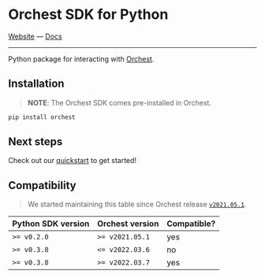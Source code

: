 # Orchest SDK for Python

[Website](https://www.orchest.io) —
[Docs](https://docs.orchest.io/en/stable/fundamentals/sdk/index.html)

---

Python package for interacting with [Orchest](https://github.com/orchest/orchest).

## Installation

> **NOTE**: The Orchest SDK comes pre-installed in Orchest.

```sh
pip install orchest
```

## Next steps

Check out our
[quickstart](https://docs.orchest.io/en/stable/fundamentals/sdk/index.html#python) to get
started!

## Compatibility

> We started maintaining this table since Orchest release
> [`v2021.05.1`](https://github.com/orchest/orchest/releases/tag/v2021.05.1).

| Python SDK version | Orchest version | Compatible? |
| ------------------ | --------------- | ----------- |
| `>= v0.2.0`        | `>= v2021.05.1` | yes         |
| `>= v0.3.8`        | `<= v2022.03.6` | no          |
| `>= v0.3.8`        | `>= v2022.03.7` | yes         |
